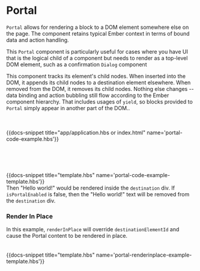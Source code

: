 # Portal
<div class="bp3-running-text bp3-text-large">
    <p><code>Portal</code> allows for rendering a block to a DOM element somewhere else on the page. The component
        retains typical Ember
        context in terms of bound data and action handling.
    </p>
    <p>
        This <code>Portal</code> component is particularly useful for cases where you have UI that is the logical child
        of a component but
        needs to render as a top-level DOM element, such as a confirmation <code>Dialog</code> component
    </p>
    <p>
        This component tracks its element's child nodes. When inserted into the DOM, it appends its child nodes to a
        destination element elsewhere. When removed from the DOM, it removes its child nodes.
        Nothing else changes -- data binding and action bubbling still flow according to the Ember component hierarchy.
        That
        includes usages of <code>yield</code>, so blocks provided to <code>Portal</code> simply appear in another part
        of the DOM..
    </p>
</div>
<div style="visibility:hidden">
    {{! BEGIN-SNIPPET portal-code-example.hbs }}
    <body class="ember-application">
        <!-- Destination must be in the same element as your ember app -->
        <!-- otherwise events/bindings will not work -->
        <div id="destination">
        </div>
        <div class="ember-view">
            <!-- rest of your Ember app's DOM... -->
        </div>
    </body>
    {{! END-SNIPPET }}
</div>
{{docs-snippet title="app/application.hbs or index.html" name='portal-code-example.hbs'}}
<p>
    <br />
</p>
<div style="visibility:hidden">
    {{! BEGIN-SNIPPET portal-code-example-template.hbs }}
    {{#if isPortalEnabled}}
        <Portal @destinationElementId="destination">
            Hello world!
        </Portal>
    {{/if}}
    {{! END-SNIPPET }}
</div>
{{docs-snippet title="template.hbs" name='portal-code-example-template.hbs'}}
<div class="bp3-running-text bp3-text-large">
    Then "Hello world!" would be rendered inside the <code>destination</code> div.
    If <code>isPortalEnabled</code> is false, then the "Hello world!" text will be removed from the <code>destination</code>
    div.
</div>

### Render In Place
<div class="bp3-running-text bp3-text-large">
    In this example, <code>renderInPlace</code> will override <code>destinationElementId</code> and cause the Portal
    content to be rendered in place.
</div>
<div style="visibility:hidden">
    {{! BEGIN-SNIPPET portal-renderinplace-example-template.hbs }}
    <Portal @destinationElementId="destination" @renderInPlace={{true}}>
        Hello world!
    </Portal>
    {{! END-SNIPPET }}
</div>
{{docs-snippet title="template.hbs" name='portal-renderinplace-example-template.hbs'}}
<!-- </div> -->